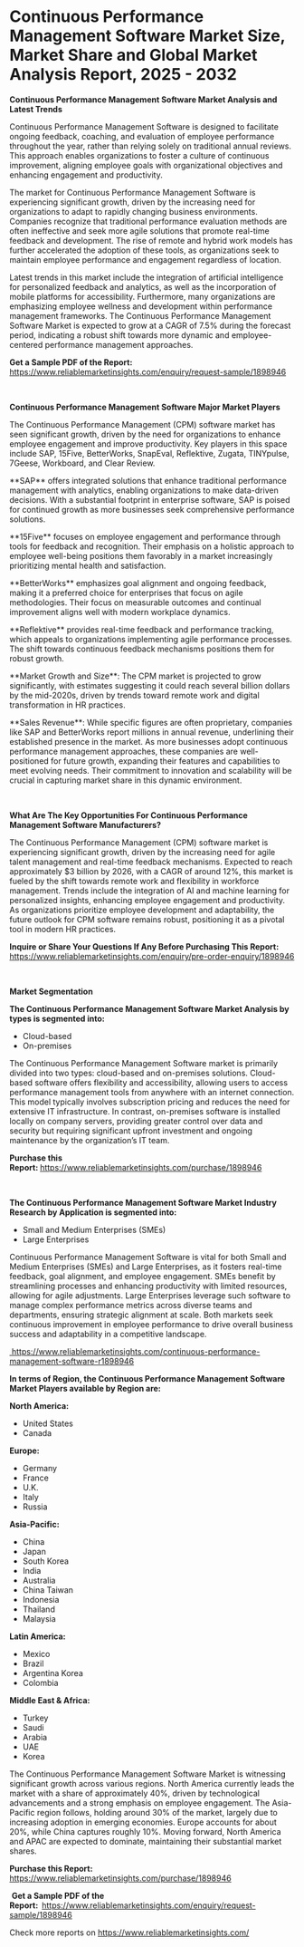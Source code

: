 <p><h1>Continuous Performance Management Software Market Size, Market Share and Global Market Analysis Report, 2025 - 2032</h1></p><p><strong>Continuous Performance Management Software Market Analysis and Latest Trends</strong></p>
<p><p>Continuous Performance Management Software is designed to facilitate ongoing feedback, coaching, and evaluation of employee performance throughout the year, rather than relying solely on traditional annual reviews. This approach enables organizations to foster a culture of continuous improvement, aligning employee goals with organizational objectives and enhancing engagement and productivity.</p><p>The market for Continuous Performance Management Software is experiencing significant growth, driven by the increasing need for organizations to adapt to rapidly changing business environments. Companies recognize that traditional performance evaluation methods are often ineffective and seek more agile solutions that promote real-time feedback and development. The rise of remote and hybrid work models has further accelerated the adoption of these tools, as organizations seek to maintain employee performance and engagement regardless of location.</p><p>Latest trends in this market include the integration of artificial intelligence for personalized feedback and analytics, as well as the incorporation of mobile platforms for accessibility. Furthermore, many organizations are emphasizing employee wellness and development within performance management frameworks. The Continuous Performance Management Software Market is expected to grow at a CAGR of 7.5% during the forecast period, indicating a robust shift towards more dynamic and employee-centered performance management approaches.</p></p>
<p><strong>Get a Sample PDF of the Report:&nbsp;</strong> <a href="https://www.reliablemarketinsights.com/enquiry/request-sample/1898946?utm_campaign=2982&utm_medium=2&utm_source=Github&utm_content=ia&utm_term=09032025&utm_id=continuous-performance-management-software">https://www.reliablemarketinsights.com/enquiry/request-sample/1898946</a></p>
<p>&nbsp;</p>
<p><strong>Continuous Performance Management Software Major Market Players</strong></p>
<p><p>The Continuous Performance Management (CPM) software market has seen significant growth, driven by the need for organizations to enhance employee engagement and improve productivity. Key players in this space include SAP, 15Five, BetterWorks, SnapEval, Reflektive, Zugata, TINYpulse, 7Geese, Workboard, and Clear Review.</p><p>**SAP** offers integrated solutions that enhance traditional performance management with analytics, enabling organizations to make data-driven decisions. With a substantial footprint in enterprise software, SAP is poised for continued growth as more businesses seek comprehensive performance solutions.</p><p>**15Five** focuses on employee engagement and performance through tools for feedback and recognition. Their emphasis on a holistic approach to employee well-being positions them favorably in a market increasingly prioritizing mental health and satisfaction.</p><p>**BetterWorks** emphasizes goal alignment and ongoing feedback, making it a preferred choice for enterprises that focus on agile methodologies. Their focus on measurable outcomes and continual improvement aligns well with modern workplace dynamics.</p><p>**Reflektive** provides real-time feedback and performance tracking, which appeals to organizations implementing agile performance processes. The shift towards continuous feedback mechanisms positions them for robust growth.</p><p>**Market Growth and Size**: The CPM market is projected to grow significantly, with estimates suggesting it could reach several billion dollars by the mid-2020s, driven by trends toward remote work and digital transformation in HR practices.</p><p>**Sales Revenue**: While specific figures are often proprietary, companies like SAP and BetterWorks report millions in annual revenue, underlining their established presence in the market. As more businesses adopt continuous performance management approaches, these companies are well-positioned for future growth, expanding their features and capabilities to meet evolving needs. Their commitment to innovation and scalability will be crucial in capturing market share in this dynamic environment.</p></p>
<p>&nbsp;</p>
<p><strong>What Are The Key Opportunities For Continuous Performance Management Software Manufacturers?</strong></p>
<p><p>The Continuous Performance Management (CPM) software market is experiencing significant growth, driven by the increasing need for agile talent management and real-time feedback mechanisms. Expected to reach approximately $3 billion by 2026, with a CAGR of around 12%, this market is fueled by the shift towards remote work and flexibility in workforce management. Trends include the integration of AI and machine learning for personalized insights, enhancing employee engagement and productivity. As organizations prioritize employee development and adaptability, the future outlook for CPM software remains robust, positioning it as a pivotal tool in modern HR practices.</p></p>
<p><strong>Inquire or Share Your Questions If Any Before Purchasing This Report:</strong> <a href="https://www.reliablemarketinsights.com/enquiry/pre-order-enquiry/1898946?utm_campaign=2982&utm_medium=2&utm_source=Github&utm_content=ia&utm_term=09032025&utm_id=continuous-performance-management-software">https://www.reliablemarketinsights.com/enquiry/pre-order-enquiry/1898946</a></p>
<p>&nbsp;</p>
<p><strong>Market Segmentation</strong></p>
<p><strong>The Continuous Performance Management Software Market Analysis by types is segmented into:</strong></p>
<p><ul><li>Cloud-based</li><li>On-premises</li></ul></p>
<p><p>The Continuous Performance Management Software market is primarily divided into two types: cloud-based and on-premises solutions. Cloud-based software offers flexibility and accessibility, allowing users to access performance management tools from anywhere with an internet connection. This model typically involves subscription pricing and reduces the need for extensive IT infrastructure. In contrast, on-premises software is installed locally on company servers, providing greater control over data and security but requiring significant upfront investment and ongoing maintenance by the organization’s IT team.</p></p>
<p><strong>Purchase this Report:&nbsp;</strong><a href="https://www.reliablemarketinsights.com/purchase/1898946?utm_campaign=2982&utm_medium=2&utm_source=Github&utm_content=ia&utm_term=09032025&utm_id=continuous-performance-management-software">https://www.reliablemarketinsights.com/purchase/1898946</a></p>
<p>&nbsp;</p>
<p><strong>The Continuous Performance Management Software Market Industry Research by Application is segmented into:</strong></p>
<p><ul><li>Small and Medium Enterprises (SMEs)</li><li>Large Enterprises</li></ul></p>
<p><p>Continuous Performance Management Software is vital for both Small and Medium Enterprises (SMEs) and Large Enterprises, as it fosters real-time feedback, goal alignment, and employee engagement. SMEs benefit by streamlining processes and enhancing productivity with limited resources, allowing for agile adjustments. Large Enterprises leverage such software to manage complex performance metrics across diverse teams and departments, ensuring strategic alignment at scale. Both markets seek continuous improvement in employee performance to drive overall business success and adaptability in a competitive landscape.</p></p>
<p><a href="https://www.reliablemarketinsights.com/continuous-performance-management-software-r1898946?utm_campaign=2982&utm_medium=2&utm_source=Github&utm_content=ia&utm_term=09032025&utm_id=continuous-performance-management-software">&nbsp;https://www.reliablemarketinsights.com/continuous-performance-management-software-r1898946</a></p>
<p><strong>In terms of Region, the Continuous Performance Management Software Market Players available by Region are:</strong></p>
<p>
    <p> <strong> North America: </strong>
        <ul>
            <li>United States</li>
            <li>Canada</li>
        </ul>
        </p> 
    <p> <strong> Europe: </strong>
        <ul>
            <li>Germany</li>
            <li>France</li>
            <li>U.K.</li>
            <li>Italy</li>
            <li>Russia</li>
        </ul>
        </p> 
    <p> <strong> Asia-Pacific: </strong>
        <ul>
            <li>China</li>
            <li>Japan</li>
            <li>South Korea</li>
            <li>India</li>
            <li>Australia</li>
            <li>China Taiwan</li>
            <li>Indonesia</li>
            <li>Thailand</li>
            <li>Malaysia</li>
        </ul>
        </p> 
    <p> <strong> Latin America: </strong>
        <ul>
            <li>Mexico</li>
            <li>Brazil</li>
            <li>Argentina Korea</li>
            <li>Colombia</li>
        </ul>
        </p> 
    <p> <strong> Middle East & Africa: </strong>
        <ul>
            <li>Turkey</li>
            <li>Saudi</li>
            <li>Arabia</li>
            <li>UAE</li>
            <li>Korea</li>
        </ul>
    </p>
    </p>
<p><p>The Continuous Performance Management Software Market is witnessing significant growth across various regions. North America currently leads the market with a share of approximately 40%, driven by technological advancements and a strong emphasis on employee engagement. The Asia-Pacific region follows, holding around 30% of the market, largely due to increasing adoption in emerging economies. Europe accounts for about 20%, while China captures roughly 10%. Moving forward, North America and APAC are expected to dominate, maintaining their substantial market shares.</p></p>
<p><strong>Purchase this Report: </strong><a href="https://www.reliablemarketinsights.com/purchase/1898946?utm_campaign=2982&utm_medium=2&utm_source=Github&utm_content=ia&utm_term=09032025&utm_id=continuous-performance-management-software">https://www.reliablemarketinsights.com/purchase/1898946</a></p>
<p>&nbsp;<strong>Get a Sample PDF of the Report:&nbsp;&nbsp;</strong><a href="https://www.reliablemarketinsights.com/enquiry/request-sample/1898946?utm_campaign=2982&utm_medium=2&utm_source=Github&utm_content=ia&utm_term=09032025&utm_id=continuous-performance-management-software">https://www.reliablemarketinsights.com/enquiry/request-sample/1898946</a></p>
<p><strong></strong></p>
<p>Check more reports on <a href="https://www.reliablemarketinsights.com/?utm_campaign=2982&utm_medium=2&utm_source=Github&utm_content=ia&utm_term=09032025&utm_id=continuous-performance-management-software">https://www.reliablemarketinsights.com/</a></p>